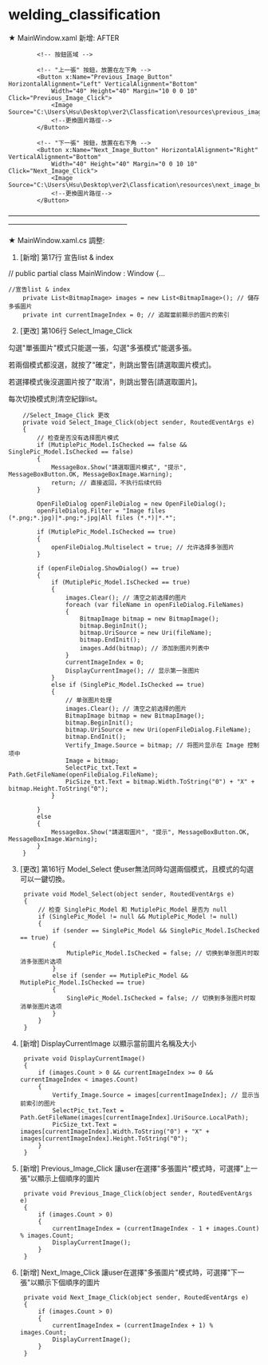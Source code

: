 # welding_classification

★ MainWindow.xaml 新增:
AFTER
<TextBlock Grid.Row="0" Style="{StaticResource TextStyle}" Text="熔池影像" />
<Border Grid.Row="0" VerticalAlignment="Top" Margin="0 29 0 0">
	<Image x:Name="Vertify_Image" VerticalAlignment="Top" Margin="0 0 0 10"/>
</Border>


           
            <!-- 按鈕區域 -->

            <!-- "上一張" 按鈕，放置在左下角 -->
            <Button x:Name="Previous_Image_Button" HorizontalAlignment="Left" VerticalAlignment="Bottom" 
                Width="40" Height="40" Margin="10 0 0 10" Click="Previous_Image_Click">
                <Image Source="C:\Users\Hsu\Desktop\ver2\Classfication\resources\previous_image_button.png"/>
                <!--更換圖片路徑-->
            </Button>

            <!-- "下一張" 按鈕，放置在右下角 -->
            <Button x:Name="Next_Image_Button" HorizontalAlignment="Right" VerticalAlignment="Bottom" 
                Width="40" Height="40" Margin="0 0 10 10" Click="Next_Image_Click">
                <Image Source="C:\Users\Hsu\Desktop\ver2\Classfication\resources\next_image_buttom.png"/>
                <!--更換圖片路徑-->
            </Button>


—————————————————————————————————————————————————————

★ MainWindow.xaml.cs 調整:


1. [新增] 第17行 宣告list & index

//  public partial class MainWindow : Window {...

	//宣告list & index
        private List<BitmapImage> images = new List<BitmapImage>(); // 儲存多張圖片
        private int currentImageIndex = 0; // 追蹤當前顯示的圖片的索引


2. [更改] 第106行 Select_Image_Click

勾選"單張圖片"模式只能選一張，勾選"多張模式"能選多張。

若兩個模式都沒選，就按了"確定"，則跳出警告[請選取圖片模式]。

若選擇模式後沒選圖片按了"取消"，則跳出警告[請選取圖片]。

每次切換模式則清空紀錄list。

        //Select_Image_Click 更改
        private void Select_Image_Click(object sender, RoutedEventArgs e)
        {
            // 检查是否没有选择图片模式
            if (MutiplePic_Model.IsChecked == false && SinglePic_Model.IsChecked == false)
            {
                MessageBox.Show("請選取圖片模式", "提示", MessageBoxButton.OK, MessageBoxImage.Warning);
                return; // 直接返回，不执行后续代码
            }

            OpenFileDialog openFileDialog = new OpenFileDialog();
            openFileDialog.Filter = "Image files (*.png;*.jpg)|*.png;*.jpg|All files (*.*)|*.*";

            if (MutiplePic_Model.IsChecked == true)
            {
                openFileDialog.Multiselect = true; // 允许选择多张图片
            }

            if (openFileDialog.ShowDialog() == true)
            {
                if (MutiplePic_Model.IsChecked == true)
                {
                    images.Clear(); // 清空之前选择的图片
                    foreach (var fileName in openFileDialog.FileNames)
                    {
                        BitmapImage bitmap = new BitmapImage();
                        bitmap.BeginInit();
                        bitmap.UriSource = new Uri(fileName);
                        bitmap.EndInit();
                        images.Add(bitmap); // 添加到图片列表中
                    }
                    currentImageIndex = 0;
                    DisplayCurrentImage(); // 显示第一张图片
                }
                else if (SinglePic_Model.IsChecked == true)
                {
                    // 单张图片处理
                    images.Clear(); // 清空之前选择的图片
                    BitmapImage bitmap = new BitmapImage();
                    bitmap.BeginInit();
                    bitmap.UriSource = new Uri(openFileDialog.FileName);
                    bitmap.EndInit();
                    Vertify_Image.Source = bitmap; // 将图片显示在 Image 控制项中
                    Image = bitmap;
                    SelectPic_txt.Text = Path.GetFileName(openFileDialog.FileName);
                    PicSize_txt.Text = bitmap.Width.ToString("0") + "X" + bitmap.Height.ToString("0");
                }
  
            }
            else
            {
                MessageBox.Show("請選取圖片", "提示", MessageBoxButton.OK, MessageBoxImage.Warning);
            }
        }


3. [更改] 第161行 Model_Select 使user無法同時勾選兩個模式，且模式的勾選可以一鍵切換。

        private void Model_Select(object sender, RoutedEventArgs e)
        {
            // 检查 SinglePic_Model 和 MutiplePic_Model 是否为 null
            if (SinglePic_Model != null && MutiplePic_Model != null)
            {
                if (sender == SinglePic_Model && SinglePic_Model.IsChecked == true)
                {
                    MutiplePic_Model.IsChecked = false; // 切换到单张图片时取消多张图片选项
                }
                else if (sender == MutiplePic_Model && MutiplePic_Model.IsChecked == true)
                {
                    SinglePic_Model.IsChecked = false; // 切换到多张图片时取消单张图片选项
                }
            }
        }

4. [新增] DisplayCurrentImage 以顯示當前圖片名稱及大小

        private void DisplayCurrentImage()
        {
            if (images.Count > 0 && currentImageIndex >= 0 && currentImageIndex < images.Count)
            {
                Vertify_Image.Source = images[currentImageIndex]; // 显示当前索引的图片
                SelectPic_txt.Text = Path.GetFileName(images[currentImageIndex].UriSource.LocalPath);
                PicSize_txt.Text = images[currentImageIndex].Width.ToString("0") + "X" + images[currentImageIndex].Height.ToString("0");
            }
        }


5. [新增] Previous_Image_Click 讓user在選擇"多張圖片"模式時，可選擇"上一張"以顯示上個順序的圖片

        private void Previous_Image_Click(object sender, RoutedEventArgs e)
        {
            if (images.Count > 0)
            {
                currentImageIndex = (currentImageIndex - 1 + images.Count) % images.Count;
                DisplayCurrentImage();
            }
        }

6. [新增] Next_Image_Click 讓user在選擇"多張圖片"模式時，可選擇"下一張"以顯示下個順序的圖片

        private void Next_Image_Click(object sender, RoutedEventArgs e)
        {
            if (images.Count > 0)
            {
                currentImageIndex = (currentImageIndex + 1) % images.Count;
                DisplayCurrentImage();
            }
        }
